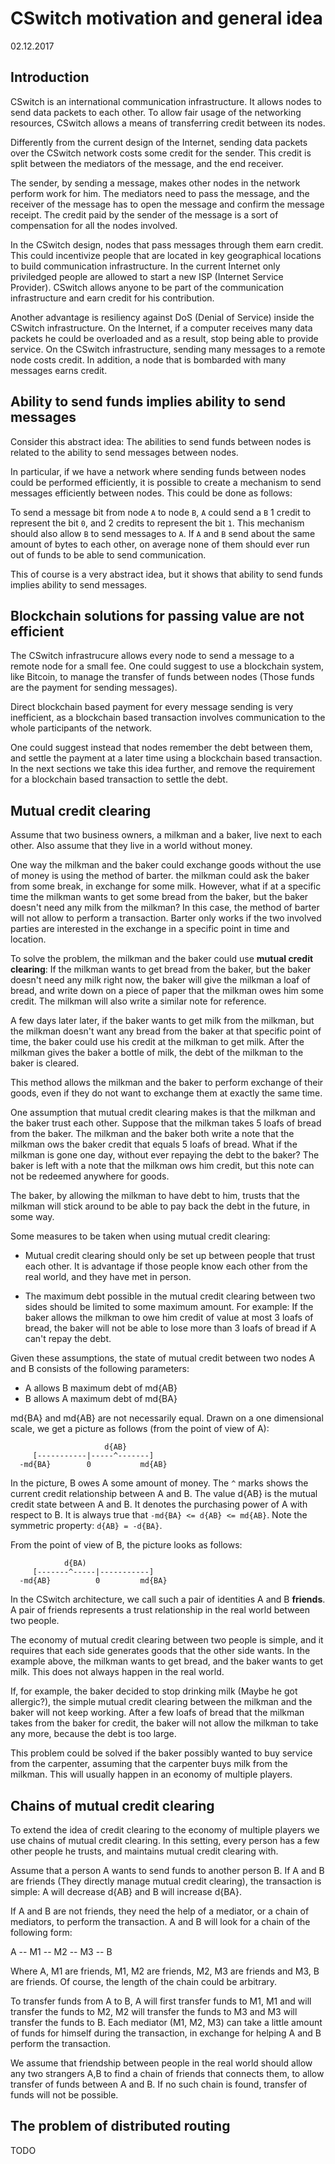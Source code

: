 
# CSwitch motivation and general idea

02.12.2017

## Introduction

CSwitch is an international communication infrastructure. It allows nodes
to send data packets to each other. To allow fair usage of the networking
resources, CSwitch allows a means of transferring credit between its
nodes.

Differently from the current design of the Internet, sending data packets over
the CSwitch network costs some credit for the sender. This credit is split
between the mediators of the message, and the end receiver. 

The sender, by sending a message, makes other nodes in the network perform work
for him. The mediators need to pass the message, and the receiver of the
message has to open the message and confirm the message receipt.  The credit
paid by the sender of the message is a sort of compensation for all the nodes
involved.

In the CSwitch design, nodes that pass messages through them earn credit. This
could incentivize people that are located in key geographical locations to
build communication infrastructure. In the current Internet only priviledged
people are allowed to start a new ISP (Internet Service Provider). CSwitch
allows anyone to be part of the communication infrastructure and earn credit
for his contribution.

Another advantage is resiliency against DoS (Denial of Service) inside the
CSwitch infrastructure. On the Internet, if a computer receives many data
packets he could be overloaded and as a result, stop being able to provide
service.  On the CSwitch infrastructure, sending many messages to a remote node
costs credit. In addition, a node that is bombarded with many messages earns
credit. 


## Ability to send funds implies ability to send messages

Consider this abstract idea: The abilities to send funds between nodes is
related to the ability to send messages between nodes. 

In particular, if we have a network where sending funds between nodes could be
performed efficiently, it is possible to create a mechanism to send messages
efficiently between nodes. This could be done as follows:

To send a message bit from node `A` to node `B`, `A` could send a `B` 1 credit
to represent the bit `0`, and 2 credits to represent the bit `1`. This
mechanism should also allow `B` to send messages to `A`. If `A` and `B` send
about the same amount of bytes to each other, on average none of them should
ever run out of funds to be able to send communication.

This of course is a very abstract idea, but it shows that ability to send funds
implies ability to send messages. 


## Blockchain solutions for passing value are not efficient

The CSwitch infrastrucure allows every node to send a message to a remote node
for a small fee. One could suggest to use a blockchain system, like Bitcoin, to
manage the transfer of funds between nodes (Those funds are the payment for
sending messages).

Direct blockchain based payment for every message sending is very inefficient,
as a blockchain based transaction involves communication to the whole
participants of the network.

One could suggest instead that nodes remember the debt between them, and settle
the payment at a later time using a blockchain based transaction. In the next
sections we take this idea further, and remove the requirement for a blockchain
based transaction to settle the debt.


## Mutual credit clearing

Assume that two business owners, a milkman and a baker, live next to each
other. Also assume that they live in a world without money.

One way the milkman and the baker could exchange goods without the use of money
is using the method of barter. the milkman could ask the baker from some break,
in exchange for some milk.  However, what if at a specific time the milkman
wants to get some bread from the baker, but the baker doesn't need any milk
from the milkman? In this case, the method of barter will not allow to perform
a transaction. Barter only works if the two involved parties are interested in
the exchange in a specific point in time and location.

To solve the problem, the milkman and the baker could use **mutual credit
clearing**: If the milkman wants to get bread from the baker, but the baker
doesn't need any milk right now, the baker will give the milkman a loaf of
bread, and write down on a piece of paper that the milkman owes him some
credit. The milkman will also write a similar note for reference.

A few days later later, if the baker wants to get milk from the milkman, but
the milkman doesn't want any bread from the baker at that specific point of
time, the baker could use his credit at the milkman to get milk. After the
milkman gives the baker a bottle of milk, the debt of the milkman to the baker
is cleared.

This method allows the milkman and the baker to perform exchange of their
goods, even if they do not want to exchange them at exactly the same time. 

One assumption that mutual credit clearing makes is that the milkman and the
baker trust each other. Suppose that the milkman takes 5 loafs of bread from
the baker. The milkman and the baker both write a note that the milkman ows the
baker credit that equals 5 loafs of bread. What if the milkman is gone one day,
without ever repaying the debt to the baker? The baker is left with a note that
the milkman ows him credit, but this note can not be redeemed anywhere for
goods.

The baker, by allowing the milkman to have debt to him, trusts that the milkman
will stick around to be able to pay back the debt in the future, in some way.

Some measures to be taken when using mutual credit clearing:

- Mutual credit clearing should only be set up between people that trust each
    other. It is advantage if those people know each other from the real world,
    and they have met in person.

- The maximum debt possible in the mutual credit clearing between two sides
    should be limited to some maximum amount. For example: If the baker allows the milkman to owe
    him credit of value at most 3 loafs of bread, the baker will not be able to lose
    more than 3 loafs of bread if A can't repay the debt.


Given these assumptions, the state of mutual credit between two nodes A and B
consists of the following parameters:

- A allows B maximum debt of md{AB}
- B allows A maximum debt of md{BA}

md{BA} and md{AB} are not necessarily equal. Drawn on a one dimensional scale,
we get a picture as follows (from the point of view of A):

```
                     d{AB}
     [-----------|-----^-------]
  -md{BA}        0           md{AB}
```

In the picture, B owes A some amount of money. The `^` marks shows the current
credit relationship between A and B. The value d{AB} is the mutual credit state
between A and B. It denotes the purchasing power of A with respect to B. It is
always true that `-md{BA} <= d{AB} <= md{AB}`. Note the symmetric property:
`d{AB} = -d{BA}`.

From the point of view of B, the picture looks as follows:

```
            d{BA)
     [-------^-----|-----------]
  -md{AB}          0         md{BA}
```

In the CSwitch architecture, we call such a pair of identities A and B **friends**.
A pair of friends represents a trust relationship in the real world between two
people.

The economy of mutual credit clearing between two people is simple, and it
requires that each side generates goods that the other side wants. In the
example above, the milkman wants to get bread, and the baker wants to get milk.
This does not always happen in the real world. 

If, for example, the baker decided to stop drinking milk (Maybe he got
allergic?), the simple mutual credit clearing between the milkman and the baker
will not keep working. After a few loafs of bread that the milkman takes from
the baker for credit, the baker will not allow the milkman to take any more,
because the debt is too large.

This problem could be solved if the baker possibly wanted to buy service from
the carpenter, assuming that the carpenter buys milk from the milkman. This
will usually happen in an economy of multiple players.


## Chains of mutual credit clearing

To extend the idea of credit clearing to the economy of multiple players we use
chains of mutual credit clearing. In this setting, every person has a few other
people he trusts, and maintains mutual credit clearing with.

Assume that a person A wants to send funds to another person B. If A and B
are friends (They directly manage mutual credit clearing), the transaction is
simple: A will decrease d{AB} and B will increase d{BA}. 

If A and B are not friends, they need the help of a mediator, or a chain of
mediators, to perform the transaction. A and B will look for a chain of the
following form:

A -- M1 -- M2 -- M3 -- B

Where A, M1 are friends, M1, M2 are friends, M2, M3 are friends and M3, B are
friends. Of course, the length of the chain could be arbitrary.

To transfer funds from A to B, A will first transfer funds to M1, M1 and will
transfer the funds to M2, M2 will transfer the funds to M3 and M3 will transfer
the funds to B. Each mediator (M1, M2, M3) can take a little amount of funds
for himself during the transaction, in exchange for helping A and B perform the
transaction.

We assume that friendship between people in the real world should allow any two
strangers A,B to find a chain of friends that connects them, to allow transfer
of funds between A and B. If no such chain is found, transfer of funds will not
be possible.


## The problem of distributed routing

TODO




